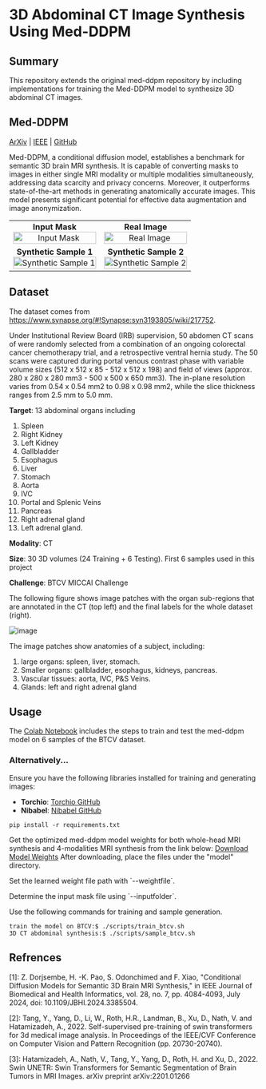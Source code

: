 <!-- #region -->
# 3D Abdominal CT Image Synthesis Using Med-DDPM


## Summary

This repository extends the original med-ddpm repository by including implementations for training the Med-DDPM model to synthesize 3D abdominal CT images.




## Med-DDPM

[ArXiv](https://arxiv.org/pdf/2305.18453.pdf) | [IEEE](https://ieeexplore.ieee.org/document/10493074) | [GitHub](https://github.com/mobaidoctor/med-ddpm/)

Med-DDPM, a conditional diffusion model, establishes a benchmark for semantic 3D brain MRI synthesis. It is capable of converting masks to images in either single MRI modality or multiple modalities simultaneously, addressing data scarcity and privacy concerns. Moreover, it outperforms state-of-the-art methods in generating anatomically accurate images. This model presents significant potential for effective data augmentation and image anonymization.

<table>
  <tr>
    <td align="center">
      <strong>Input Mask</strong><br>
      <img id="img_0" src="images/img_0.gif" alt="Input Mask" width="100%">
    </td>
    <td align="center">
      <strong>Real Image</strong><br>
      <img id="img_1" src="images/img_1.gif" alt="Real Image" width="100%">
    </td>
  </tr>
  <tr>
    <td align="center">
      <strong>Synthetic Sample 1</strong><br>
      <img id="img_2" src="images/img_2.gif" alt="Synthetic Sample 1" width="100%">
    </td>
    <td align="center">
      <strong>Synthetic Sample 2</strong><br>
      <img id="img_3" src="images/img_3.gif" alt="Synthetic Sample 2" width="100%">
    </td>
  </tr>
</table>
<!-- #endregion -->

## Dataset
The dataset comes from https://www.synapse.org/#!Synapse:syn3193805/wiki/217752.  

Under Institutional Review Board (IRB) supervision, 50 abdomen CT scans of were randomly selected from a combination of an ongoing colorectal cancer chemotherapy trial, and a retrospective ventral hernia study. The 50 scans were captured during portal venous contrast phase with variable volume sizes (512 x 512 x 85 - 512 x 512 x 198) and field of views (approx. 280 x 280 x 280 mm3 - 500 x 500 x 650 mm3). The in-plane resolution varies from 0.54 x 0.54 mm2 to 0.98 x 0.98 mm2, while the slice thickness ranges from 2.5 mm to 5.0 mm.

**Target**: 13 abdominal organs including
  1. Spleen
  2. Right Kidney
  3. Left Kidney
  4. Gallbladder
  5. Esophagus
  6. Liver
  7. Stomach
  8. Aorta
  9. IVC
  10. Portal and Splenic Veins
  11. Pancreas
  12. Right adrenal gland
  13. Left adrenal gland.

**Modality**: CT

**Size**: 30 3D volumes (24 Training + 6 Testing). First 6 samples used in this project

**Challenge**: BTCV MICCAI Challenge

The following figure shows image patches with the organ sub-regions that are annotated in the CT (top left) and the final labels for the whole dataset (right).


![image](https://lh3.googleusercontent.com/pw/AM-JKLX0svvlMdcrchGAgiWWNkg40lgXYjSHsAAuRc5Frakmz2pWzSzf87JQCRgYpqFR0qAjJWPzMQLc_mmvzNjfF9QWl_1OHZ8j4c9qrbR6zQaDJWaCLArRFh0uPvk97qAa11HtYbD6HpJ-wwTCUsaPcYvM=w1724-h522-no?authuser=0)


The image patches show anatomies of a subject, including:
1. large organs: spleen, liver, stomach.
2. Smaller organs: gallbladder, esophagus, kidneys, pancreas.
3. Vascular tissues: aorta, IVC, P&S Veins.
4. Glands: left and right adrenal gland
   


## Usage 

The [Colab Notebook](https://colab.research.google.com/drive/1d7Zh4_bWFyhpKHdsa_zHk1bHM9bTYkh2?authuser=1#scrollTo=IV_9DjyDA06y) includes the steps to train and test the med-ddpm model on 6 samples of the BTCV dataset.




### Alternatively...
 
Ensure you have the following libraries installed for training and generating images:

- **Torchio**: [Torchio GitHub](https://github.com/fepegar/torchio)
- **Nibabel**: [Nibabel GitHub](https://github.com/nipy/nibabel)

```
pip install -r requirements.txt
```

Get the optimized med-ddpm model weights for both whole-head MRI synthesis and 4-modalities MRI synthesis from the link below:
[Download Model Weights](https://drive.google.com/drive/folders/1t6jk5MrKt34JYClgfijlbNYePIcTEQvJ?usp=sharing)
After downloading, place the files under the "model" directory.


Set the learned weight file path with \`--weightfile\`.

Determine the input mask file using \`--inputfolder\`.


Use the following commands for training and sample generation.

```
train the model on BTCV:$ ./scripts/train_btcv.sh
3D CT abdominal synthesis:$ ./scripts/sample_btcv.sh
```


## Refrences
[1]: Z. Dorjsembe, H. -K. Pao, S. Odonchimed and F. Xiao, "Conditional Diffusion Models for Semantic 3D Brain MRI Synthesis," in IEEE Journal of Biomedical and Health Informatics, vol. 28, no. 7, pp. 4084-4093, July 2024, doi: 10.1109/JBHI.2024.3385504.

[2]: Tang, Y., Yang, D., Li, W., Roth, H.R., Landman, B., Xu, D., Nath, V. and Hatamizadeh, A., 2022. Self-supervised pre-training of swin transformers for 3d medical image analysis. In Proceedings of the IEEE/CVF Conference on Computer Vision and Pattern Recognition (pp. 20730-20740).

[3]: Hatamizadeh, A., Nath, V., Tang, Y., Yang, D., Roth, H. and Xu, D., 2022. Swin UNETR: Swin Transformers for Semantic Segmentation of Brain Tumors in MRI Images. arXiv preprint arXiv:2201.01266

```python

```
